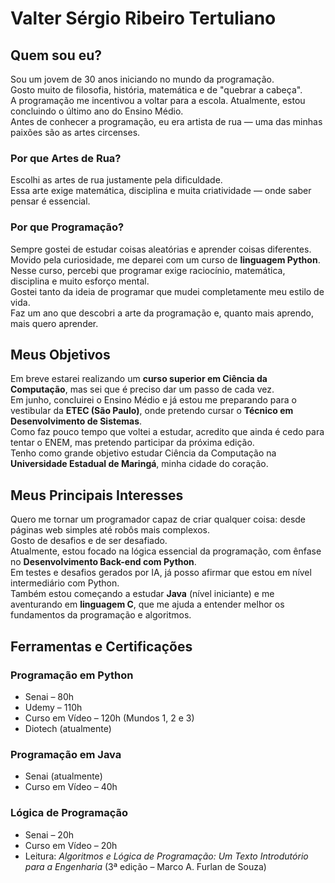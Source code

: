 # Valter Sérgio Ribeiro Tertuliano

## Quem sou eu?

Sou um jovem de 30 anos iniciando no mundo da programação.  
Gosto muito de filosofia, história, matemática e de "quebrar a cabeça".  
A programação me incentivou a voltar para a escola. Atualmente, estou concluindo o último ano do Ensino Médio.  
Antes de conhecer a programação, eu era artista de rua — uma das minhas paixões são as artes circenses.

### Por que Artes de Rua?

Escolhi as artes de rua justamente pela dificuldade.  
Essa arte exige matemática, disciplina e muita criatividade — onde saber pensar é essencial.

### Por que Programação?

Sempre gostei de estudar coisas aleatórias e aprender coisas diferentes.  
Movido pela curiosidade, me deparei com um curso de **linguagem Python**.  
Nesse curso, percebi que programar exige raciocínio, matemática, disciplina e muito esforço mental.  
Gostei tanto da ideia de programar que mudei completamente meu estilo de vida.  
Faz um ano que descobri a arte da programação e, quanto mais aprendo, mais quero aprender.

## Meus Objetivos

Em breve estarei realizando um **curso superior em Ciência da Computação**, mas sei que é preciso dar um passo de cada vez.  
Em junho, concluirei o Ensino Médio e já estou me preparando para o vestibular da **ETEC (São Paulo)**, onde pretendo cursar o **Técnico em Desenvolvimento de Sistemas**.  
Como faz pouco tempo que voltei a estudar, acredito que ainda é cedo para tentar o ENEM, mas pretendo participar da próxima edição.  
Tenho como grande objetivo estudar Ciência da Computação na **Universidade Estadual de Maringá**, minha cidade do coração.

## Meus Principais Interesses

Quero me tornar um programador capaz de criar qualquer coisa: desde páginas web simples até robôs mais complexos.  
Gosto de desafios e de ser desafiado.  
Atualmente, estou focado na lógica essencial da programação, com ênfase no **Desenvolvimento Back-end com Python**.  
Em testes e desafios gerados por IA, já posso afirmar que estou em nível intermediário com Python.  
Também estou começando a estudar **Java** (nível iniciante) e me aventurando em **linguagem C**, que me ajuda a entender melhor os fundamentos da programação e algoritmos.

## Ferramentas e Certificações

### Programação em Python
- Senai – 80h  
- Udemy – 110h  
- Curso em Vídeo – 120h (Mundos 1, 2 e 3)  
- Diotech (atualmente)

### Programação em Java
- Senai (atualmente)  
- Curso em Vídeo – 40h

### Lógica de Programação
- Senai – 20h  
- Curso em Vídeo – 20h  
- Leitura: *Algoritmos e Lógica de Programação: Um Texto Introdutório para a Engenharia* (3ª edição – Marco A. Furlan de Souza)


